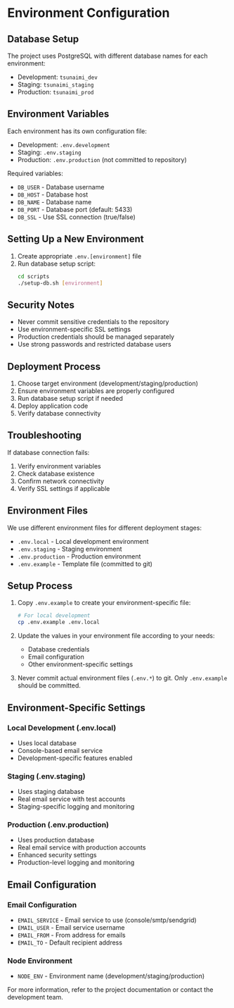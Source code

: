 # Environment Configuration

## Database Setup

The project uses PostgreSQL with different database names for each environment:
- Development: `tsunaimi_dev`
- Staging: `tsunaimi_staging`
- Production: `tsunaimi_prod`

## Environment Variables

Each environment has its own configuration file:
- Development: `.env.development`
- Staging: `.env.staging`
- Production: `.env.production` (not committed to repository)

Required variables:
- `DB_USER` - Database username
- `DB_HOST` - Database host
- `DB_NAME` - Database name
- `DB_PORT` - Database port (default: 5433)
- `DB_SSL` - Use SSL connection (true/false)

## Setting Up a New Environment

1. Create appropriate `.env.[environment]` file
2. Run database setup script:
   ```bash
   cd scripts
   ./setup-db.sh [environment]
   ```

## Security Notes

- Never commit sensitive credentials to the repository
- Use environment-specific SSL settings
- Production credentials should be managed separately
- Use strong passwords and restricted database users

## Deployment Process

1. Choose target environment (development/staging/production)
2. Ensure environment variables are properly configured
3. Run database setup script if needed
4. Deploy application code
5. Verify database connectivity

## Troubleshooting

If database connection fails:
1. Verify environment variables
2. Check database existence
3. Confirm network connectivity
4. Verify SSL settings if applicable

## Environment Files

We use different environment files for different deployment stages:

- `.env.local` - Local development environment
- `.env.staging` - Staging environment
- `.env.production` - Production environment
- `.env.example` - Template file (committed to git)

## Setup Process

1. Copy `.env.example` to create your environment-specific file:
   ```bash
   # For local development
   cp .env.example .env.local
   ```

2. Update the values in your environment file according to your needs:
   - Database credentials
   - Email configuration
   - Other environment-specific settings

3. Never commit actual environment files (`.env.*`) to git. Only `.env.example` should be committed.

## Environment-Specific Settings

### Local Development (.env.local)
- Uses local database
- Console-based email service
- Development-specific features enabled

### Staging (.env.staging)
- Uses staging database
- Real email service with test accounts
- Staging-specific logging and monitoring

### Production (.env.production)
- Uses production database
- Real email service with production accounts
- Enhanced security settings
- Production-level logging and monitoring

## Email Configuration

### Email Configuration
- `EMAIL_SERVICE` - Email service to use (console/smtp/sendgrid)
- `EMAIL_USER` - Email service username
- `EMAIL_FROM` - From address for emails
- `EMAIL_TO` - Default recipient address

### Node Environment
- `NODE_ENV` - Environment name (development/staging/production)

For more information, refer to the project documentation or contact the development team. 